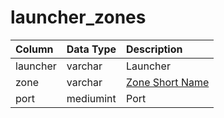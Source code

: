 # launcher_zones

| Column | Data Type | Description |
| :--- | :--- | :--- |
| launcher | varchar | Launcher |
| zone | varchar | [Zone Short Name](../../../../categories/zones/zone-list) |
| port | mediumint | Port |

